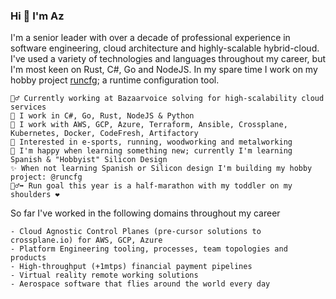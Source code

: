 ### Hi 👋 I'm Az

I'm a senior leader with over a decade of professional experience in software engineering, cloud architecture and highly-scalable hybrid-cloud. I've used a variety of technologies and languages throughout my career, but I'm most keen on Rust, C#, Go and NodeJS. In my spare time I work on my hobby project [runcfg](https://github.com/runcfg); a runtime configuration tool.

    👷‍♂️ Currently working at Bazaarvoice solving for high-scalability cloud services
    🔧 I work in C#, Go, Rust, NodeJS & Python
    🧰 I work with AWS, GCP, Azure, Terraform, Ansible, Crossplane, Kubernetes, Docker, CodeFresh, Artifactory
    🏅 Interested in e-sports, running, woodworking and metalworking
    💬 I'm happy when learning something new; currently I'm learning Spanish & "Hobbyist" Silicon Design
    ✨ When not learning Spanish or Silicon design I'm building my hobby project: @runcfg
    🏃‍♂️‍➡️ Run goal this year is a half-marathon with my toddler on my shoulders ❤️

So far I've worked in the following domains throughout my career

    - Cloud Agnostic Control Planes (pre-cursor solutions to crossplane.io) for AWS, GCP, Azure
    - Platform Engineering tooling, processes, team topologies and products
    - High-throughput (+1mtps) financial payment pipelines
    - Virtual reality remote working solutions
    - Aerospace software that flies around the world every day
